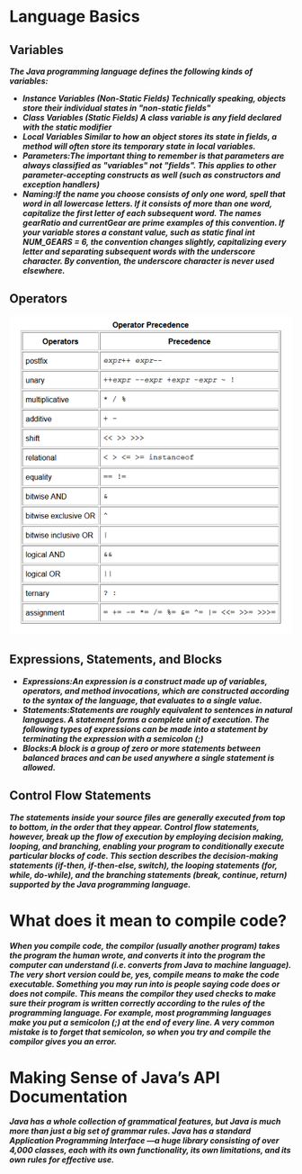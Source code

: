 # Language Basics

## Variables
***The Java programming language defines the following kinds of variables:***
- ***Instance Variables (Non-Static Fields) Technically speaking, objects store their individual states in "non-static fields"***
- ***Class Variables (Static Fields) A class variable is any field declared with the static modifier***
- ***Local Variables Similar to how an object stores its state in fields, a method will often store its temporary state in local variables.***
- ***Parameters:The important thing to remember is that parameters are always classified as "variables" not "fields". This applies to other parameter-accepting constructs as well (such as constructors and exception handlers)***
- ***Naming:If the name you choose consists of only one word, spell that word in all lowercase letters. If it consists of more than one word, capitalize the first letter of each subsequent word. The names gearRatio and currentGear are prime examples of this convention. If your variable stores a constant value, such as static final int NUM_GEARS = 6, the convention changes slightly, capitalizing every letter and separating subsequent words with the underscore character. By convention, the underscore character is never used elsewhere.***

## Operators
![Operators](class401/OperatorJava.PNG)


## Expressions, Statements, and Blocks
- ***Expressions:An expression is a construct made up of variables, operators, and method invocations, which are constructed according to the syntax of the language, that evaluates to a single value.***
- ***Statements:Statements are roughly equivalent to sentences in natural languages. A statement forms a complete unit of execution. The following types of expressions can be made into a statement by terminating the expression with a semicolon (;)***
- ***Blocks:A block is a group of zero or more statements between balanced braces and can be used anywhere a single statement is allowed.***

## Control Flow Statements
***The statements inside your source files are generally executed from top to bottom, in the order that they appear. Control flow statements, however, break up the flow of execution by employing decision making, looping, and branching, enabling your program to conditionally execute particular blocks of code. This section describes the decision-making statements (if-then, if-then-else, switch), the looping statements (for, while, do-while), and the branching statements (break, continue, return) supported by the Java programming language.***

# What does it mean to compile code?
***When you compile code, the compilor (usually another program) takes the program the human wrote, and converts it into the program the computer can understand (i.e. converts from Java to machine language). The very short version could be, yes, compile means to make the code executable. Something you may run into is people saying code does or does not compile. This means the compilor they used checks to make sure their program is written correctly according to the rules of the programming language. For example, most programming languages make you put a semicolon (;) at the end of every line. A very common mistake is to forget that semicolon, so when you try and compile the compilor gives you an error.***

# Making Sense of Java’s API Documentation
***Java has a whole collection of grammatical features, but Java is much more than just a big set of grammar rules. Java has a standard Application Programming Interface —a huge library consisting of over 4,000 classes, each with its own functionality, its own limitations, and its own rules for effective use.***